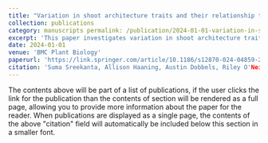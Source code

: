 ```yaml
---
title: "Variation in shoot architecture traits and their relationship to canopy coverage and light interception in soybean (Glycine max)" 
collection: publications 
category: manuscripts permalink: /publication/2024-01-01-variation-in-shoot-architecture-soybean 
excerpt: 'This paper investigates variation in shoot architecture traits and their relationship to canopy coverage and light interception in soybean.' 
date: 2024-01-01 
venue: 'BMC Plant Biology' 
paperurl: 'https://link.springer.com/article/10.1186/s12870-024-04859-2' 
citation: 'Suma Sreekanta, Allison Haaning, Austin Dobbels, Riley O'Neill, Anna Hofstad, Kamaldeep Virdi, Fumiaki Katagiri, Robert M. Stupar, Gary J. Muehlbauer, and Aaron J. Lorenz. (2024). "Variation in shoot architecture traits and their relationship to canopy coverage and light interception in soybean (Glycine max)." BMC Plant Biology. 24(1):194.'
---
```


The contents above will be part of a list of publications, if the user clicks the link for the publication than the contents of section will be rendered as a full page, allowing you to provide more information about the paper for the reader. When publications are displayed as a single page, the contents of the above "citation" field will automatically be included below this section in a smaller font.
